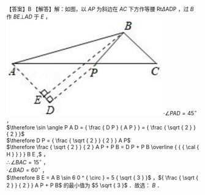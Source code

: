 【答案】B
【解答】解：如图，以 $A P$ 为斜边在 $A C$ 下方作等腰 $\mathrm { R t } \Delta \mathrm { A D P }$ ，过 $B$ 作 $B E \bot A D$ 于 $E$ ，
![](<../../qs_image_DB/专题2-5_最值模型之阿氏圆与胡不归（解析版）/d86d413d50782951d146682cc55999289f4b647b288b4d4e15ffce2817f8433c.jpg>)
$\cdot \angle P A D = 4 5 ^ { \circ }$ ，  
$\therefore \sin \angle P A D = { \frac { D P } { A P } } = { \frac { \sqrt { 2 } } { 2 } }$   
$\therefore D P = { \frac { \sqrt { 2 } } { 2 } } A P$   
$\therefore \frac { \sqrt { 2 } } { 2 } A P + P B = D P + P B \overline { { { \cal { H } } } } B E ,$ ，  
$\therefore \angle B A C = 1 5 ^ { \circ }$ ，  
$\cdot \angle B A D = 6 0 ^ { \circ }$ ，  
$\therefore B E = A B \sin 6 0 ^ { \circ } = 5 { \sqrt { 3 } }$ ，${ \frac { \sqrt { 2 } } { 2 } } A P + P B$ 的最小值为 $5 \sqrt { 3 }$ ．故选： $B$ ．
